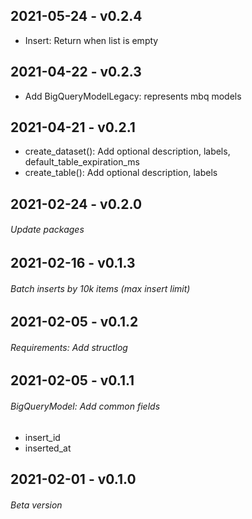 ## 2021-05-24 - v0.2.4
 - Insert: Return when list is empty

## 2021-04-22 - v0.2.3
 - Add BigQueryModelLegacy: represents mbq models

## 2021-04-21 - v0.2.1
 - create_dataset(): Add optional description, labels, default_table_expiration_ms
 - create_table(): Add optional description, labels

## 2021-02-24 - v0.2.0
###### Update packages

## 2021-02-16 - v0.1.3
###### Batch inserts by 10k items (max insert limit)

## 2021-02-05 - v0.1.2
###### Requirements: Add structlog

## 2021-02-05 - v0.1.1
###### BigQueryModel: Add common fields

 - insert_id
 - inserted_at

## 2021-02-01 - v0.1.0
###### Beta version
